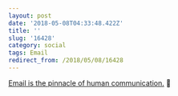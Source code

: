 ```yaml
---
layout: post
date: '2018-05-08T04:33:48.422Z'
title: ''
slug: '16428'
category: social
tags: Email
redirect_from: /2018/05/08/16428
---
```

[Email is the pinnacle of human communication.](http://email-is-good.com/2018/05/04/everybody-has-an-email/) 🔗
